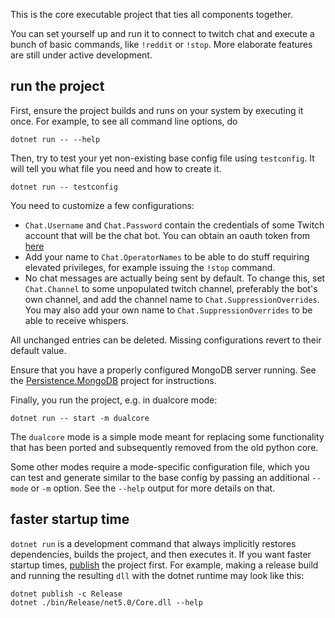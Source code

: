 ﻿This is the core executable project that ties all components together.

You can set yourself up and run it to connect to twitch chat
and execute a bunch of basic commands, like `!reddit` or `!stop`.
More elaborate features are still under active development.

## run the project
First, ensure the project builds and runs on your system by executing it once.
For example, to see all command line options, do
```
dotnet run -- --help
```
Then, try to test your yet non-existing base config file using `testconfig`.
It will tell you what file you need and how to create it.
```
dotnet run -- testconfig
```
You need to customize a few configurations:
- `Chat.Username` and `Chat.Password` contain the credentials of some Twitch account that will be the chat bot.
   You can obtain an oauth token from [here](https://twitchapps.com/tmi/)
- Add your name to `Chat.OperatorNames` to be able to do stuff requiring elevated privileges,
  for example issuing the `!stop` command.
- No chat messages are actually being sent by default.
  To change this, set `Chat.Channel` to some unpopulated twitch channel, preferably the bot's
  own channel, and add the channel name to `Chat.SuppressionOverrides`.
  You may also add your own name to `Chat.SuppressionOverrides` to be able to receive whispers.

All unchanged entries can be deleted. Missing configurations revert to their default value.

Ensure that you have a properly configured MongoDB server running.
See the [Persistence.MongoDB](../Persistence.MongoDB) project for instructions.

Finally, you run the project, e.g. in dualcore mode:
```
dotnet run -- start -m dualcore
```

The `dualcore` mode is a simple mode meant for replacing some functionality
that has been ported and subsequently removed from the old python core.

Some other modes require a mode-specific configuration file, which you can test and generate
similar to the base config by passing an additional `--mode` or `-m` option.
See the `--help` output for more details on that.

## faster startup time
`dotnet run` is a development command that always implicitly restores dependencies,
builds the project, and then executes it. If you want faster startup times,
[publish](https://docs.microsoft.com/en-us/dotnet/core/deploying/) the project first.
For example, making a release build and running the resulting `dll` with the dotnet runtime may look like this:
```
dotnet publish -c Release
dotnet ./bin/Release/net5.0/Core.dll --help
```
